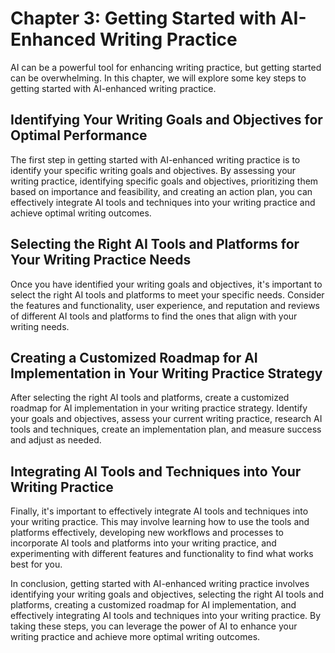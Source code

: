 Chapter 3: Getting Started with AI-Enhanced Writing Practice
============================================================

AI can be a powerful tool for enhancing writing practice, but getting started can be overwhelming. In this chapter, we will explore some key steps to getting started with AI-enhanced writing practice.

Identifying Your Writing Goals and Objectives for Optimal Performance
---------------------------------------------------------------------

The first step in getting started with AI-enhanced writing practice is to identify your specific writing goals and objectives. By assessing your writing practice, identifying specific goals and objectives, prioritizing them based on importance and feasibility, and creating an action plan, you can effectively integrate AI tools and techniques into your writing practice and achieve optimal writing outcomes.

Selecting the Right AI Tools and Platforms for Your Writing Practice Needs
--------------------------------------------------------------------------

Once you have identified your writing goals and objectives, it's important to select the right AI tools and platforms to meet your specific needs. Consider the features and functionality, user experience, and reputation and reviews of different AI tools and platforms to find the ones that align with your writing needs.

Creating a Customized Roadmap for AI Implementation in Your Writing Practice Strategy
-------------------------------------------------------------------------------------

After selecting the right AI tools and platforms, create a customized roadmap for AI implementation in your writing practice strategy. Identify your goals and objectives, assess your current writing practice, research AI tools and techniques, create an implementation plan, and measure success and adjust as needed.

Integrating AI Tools and Techniques into Your Writing Practice
--------------------------------------------------------------

Finally, it's important to effectively integrate AI tools and techniques into your writing practice. This may involve learning how to use the tools and platforms effectively, developing new workflows and processes to incorporate AI tools and platforms into your writing practice, and experimenting with different features and functionality to find what works best for you.

In conclusion, getting started with AI-enhanced writing practice involves identifying your writing goals and objectives, selecting the right AI tools and platforms, creating a customized roadmap for AI implementation, and effectively integrating AI tools and techniques into your writing practice. By taking these steps, you can leverage the power of AI to enhance your writing practice and achieve more optimal writing outcomes.
